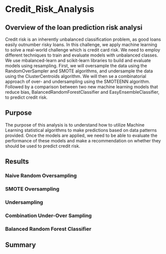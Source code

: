 # Credit_Risk_Analysis

## Overview of the loan prediction risk analysi

Credit risk is an inherently unbalanced classification problem, as good loans easily outnumber risky loans. In this challenge, we apply machine learning to solve a real-world challenge which is credit card risk. We need to employ different techniques to train and evaluate models with unbalanced classes. We use mbalanced-learn and scikit-learn libraries to build and evaluate models using resampling. First, we will oversample the data using the RandomOverSampler and SMOTE algorithms, and undersample the data using the ClusterCentroids algorithm. We will then se a combinatorial approach of over- and undersampling using the SMOTEENN algorithm. Followed by a comparison between two new machine learning models that reduce bias, BalancedRandomForestClassifier and EasyEnsembleClassifier, to predict credit risk. 

## Purpose

The purpose of this analysis is to understand how to utilize Machine Learning statistical algorithms to make predictions based on data patterns provided. Once the models are applied, we need to be able to evaluate the performance of these models and make a recommendation on whether they should be used to predict credit risk.

## Results 

### Naive Random Oversampling

### SMOTE Oversampling

### Undersampling

### Combination Under-Over Sampling

### Balanced Random Forest Classifier

## Summary
